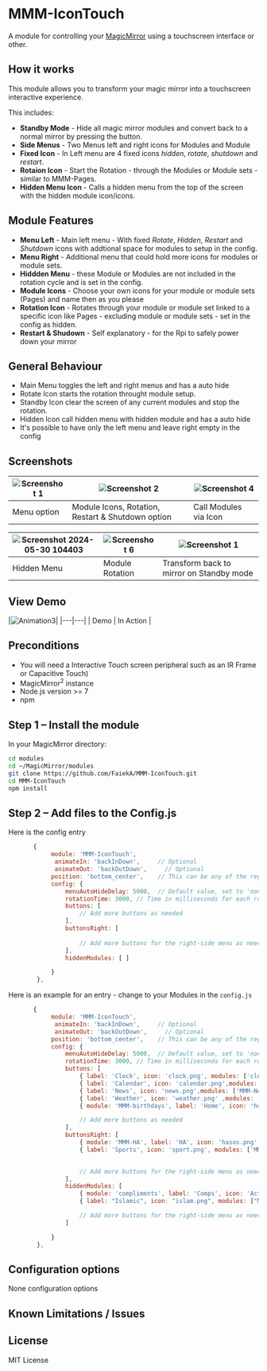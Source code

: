 # MMM-IconTouch

A module for controlling your [MagicMirror](https://github.com/MichMich/MagicMirror) using a
touchscreen interface or other.

## How it works

This module allows you to transform your magic mirror into a touchscreen interactive experience.

This includes:

* **Standby Mode** - Hide all magic mirror modules and convert back to a normal mirror by pressing the  button.
* **Side Menus** - Two Menus left and right icons for Modules and Module
* **Fixed Icon** - In Left menu are 4 fixed icons _hidden_, _rotate_, _shutdown_ and _restart_.
* **Rotaion Icon** - Start the Rotation - through the Modules or Module sets - similar to MMM-Pages.
* **Hidden Menu Icon** - Calls a hidden menu from the top of the screen with the hidden module icon/icons.
  
## Module Features
* **Menu Left** - Main left menu - With fixed _Rotate_, _Hidden_, _Restart_ and _Shutdown_ icons with addtional space for modules to setup in the config.
* **Menu Right** - Additional menu that could hold more icons for modules or module sets.
* **Hiddden Menu** - these Module or Modules are not included in the rotation cycle and is set in the config.
* **Module Icons** - Choose your own icons for your module or module sets (Pages) and name then as you please
* **Rotation Icon** - Rotates through your module or module set linked to a specific icon like Pages - excluding module or module sets  -  set in the config as hidden.
* **Restart & Shudown** - Self explanatory - for the Rpi to safely power down your mirror
  
## General Behaviour
 * Main Menu toggles the left and right menus and has a auto hide
 * Rotate Icon starts the rotation throught module setup.
 * Standby Icon clear the screen of any current modules and stop the rotation.
 * Hidden Icon call hidden menu with hidden module and has a auto hide  
 * It's possible to have only the left menu and leave right empty in the config



## Screenshots

| ![Screenshot 1](https://github.com/FaiekA/MMM-IconTouch/assets/52759676/b011c57c-669c-471b-a010-6581ef6cdada) | ![Screenshot 2](https://github.com/FaiekA/MMM-IconTouch/assets/52759676/76ff50cc-d7d6-4973-b17b-0068b01f1434) | ![Screenshot 4](https://github.com/FaiekA/MMM-IconTouch/assets/52759676/5e185bcd-7d8e-499c-9963-acf9623ec85e)|
|---|---|---|
| Menu option | Module Icons, Rotation, Restart & Shutdown option | Call Modules via Icon |

| ![Screenshot 2024-05-30 104403](https://github.com/FaiekA/MMM-IconTouch/assets/52759676/dc7e81bc-b22b-428e-b406-cf44edf05d7a) | ![Screenshot 6](https://github.com/FaiekA/MMM-IconTouch/assets/52759676/effed13e-6c63-4a9f-aa6d-303008eba229) | ![Screenshot 1](https://github.com/FaiekA/MMM-IconTouch/assets/52759676/d533d060-8086-4ff1-8c05-6f58caeb4b30)|
|---|---|---|
| Hidden Menu | Module Rotation | Transform back to mirror on Standby mode |

## View Demo


|![Animation3](https://github.com/FaiekA/MMM-IconTouch/assets/52759676/7204c34c-3b97-46cf-a159-c171e049b18c)|
|---|---|
| Demo  | In Action  |
## Preconditions

* You will need a Interactive Touch screen peripheral such as an IR Frame or Capacitive Touch)
* MagicMirror<sup>2</sup> instance
* Node.js version >= 7
* npm

## Step 1 – Install the module

In your MagicMirror directory:

```bash 
cd modules
cd ~/MagicMirror/modules
git clone https://github.com/FaiekA/MMM-IconTouch.git
cd MMM-IconTouch
npm install
```

## Step 2 – Add files to the Config.js

Here is the config entry 

```javascript
	   {
	 		module: 'MMM-IconTouch', 
			 animateIn: 'backInDown',     // Optional 
			 animateOut: 'backOutDown',  	// Optional 
			position: 'bottom_center',    // This can be any of the regions. (bottom_center recommended)
			config: {
				menuAutoHideDelay: 5000,  // Default value, set to 'none' to disable
				rotationTime: 3000, // Time in milliseconds for each rotation step			
				buttons: [
					// Add more buttons as needed
				],
				buttonsRight: [
								
					// Add more buttons for the right-side menu as needed
				],
				hiddenModules: [ ]

			}
		},
```

Here is an example for an entry - change to your Modules in the `config.js`

```javascript
	   {
	 		module: 'MMM-IconTouch', 
			 animateIn: 'backInDown',     // Optional 
			 animateOut: 'backOutDown',  	// Optional 
			position: 'bottom_center',    // This can be any of the regions. (bottom_center recommended)
			config: {
				menuAutoHideDelay: 5000,  // Default value, set to 'none' to disable
				rotationTime: 3000, // Time in milliseconds for each rotation step			
				buttons: [
					{ label: 'Clock', icon: 'clock.png', modules: ['clock','calendar','weather','newsfeed'] },    // Multiple Modules entry 
					{ label: 'Calendar', icon: 'calendar.png',modules: ['MMM-CalendarExt3','MMM-CalendarExt3Agenda','MMM-CalendarExt3Journal','calendar'] },
					{ label: 'News', icon: 'news.png',modules: ['MMM-NewsAPI','newsfeed','MMM-anotherNewsFeed'] },					
					{ label: 'Weather', icon: 'weather.png' ,modules: ['MMM-OpenWeatherMapForecast','MMM-OpenWeatherMap'] },
					{ module: 'MMM-birthdays', label: 'Home', icon: 'home.png'},   // Single module entry	

					// Add more buttons as needed
				],
				buttonsRight: [
					{ module: 'MMM-HA', label: 'HA', icon: 'hasos.png' },				// Single module entry	
					{ label: 'Sports', icon: 'sport.png', modules: ['MMM-SoccerLiveScore','MMM-Rugby','MMM-Formula1'] },   // Multiple Modules entry 

									
					// Add more buttons for the right-side menu as needed
				],
				hiddenModules: [
					{ module: 'compliments', label: 'Comps', icon: 'Activa.png' },	// a hiddem module or modules that is not included in the rotation 
					{ label: "Islamic", icon: "islam.png", modules: ["MMM-RandomQuranAyah", "MMM-IPT"] },

					// Add more buttons for the right-side menu as needed		
				]

			}
		},
```

## Configuration options
None configuration options

## Known Limitations / Issues

## License
MIT License

